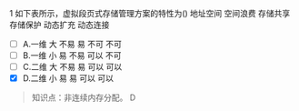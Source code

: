 1
如下表所示，虚拟段页式存储管理方案的特性为() 地址空间 空间浪费 存储共享 存储保护 动态扩充 动态连接
- [ ] A.一维 大 不易 易 不可 不可 
- [ ] B.一维 小 易 不易 可以 不可 
- [ ] C.二维 大 不易 易 可以 可以 
- [x] D.二维 小 易 易 可以 可以

> 知识点：非连续内存分配。
> D
